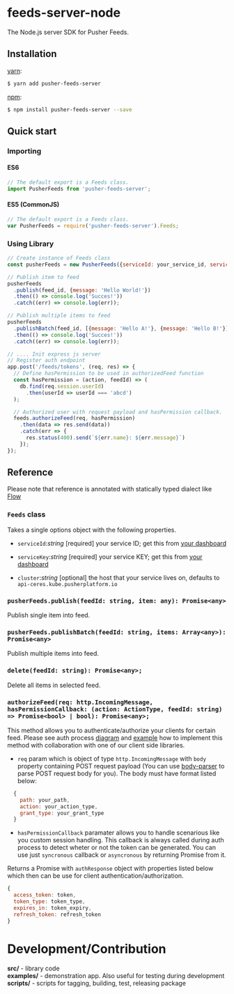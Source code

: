 # feeds-server-node

The Node.js server SDK for Pusher Feeds.

## Installation

[yarn](https://yarnpkg.com/):

```sh
$ yarn add pusher-feeds-server
```

[npm](https://www.npmjs.com/):

```sh
$ npm install pusher-feeds-server --save
```

## Quick start

### Importing

#### ES6
```js
// The default export is a Feeds class.
import PusherFeeds from 'pusher-feeds-server';
```

#### ES5 (CommonJS)
```js
// The default export is a Feeds class.
var PusherFeeds = require('pusher-feeds-server').Feeds;
```

### Using Library
```js
// Create instance of Feeds class
const pusherFeeds = new PusherFeeds({serviceId: your_service_id, serviceKey: your_service_key});

// Publish item to feed
pusherFeeds
  .publish(feed_id, {message: 'Hello World!'})
  .then(() => console.log('Succes!'))
  .catch((err) => console.log(err));

// Publish multiple items to feed
pusherFeeds
  .publishBatch(feed_id, [{message: 'Hello A!'}, {message: 'Hello B!'}])
  .then(() => console.log('Succes!'))
  .catch((err) => console.log(err));

// .... Init express js server
// Register auth endpoint
app.post('/feeds/tokens', (req, res) => {
  // Define hasPermission to be used in authorizedFeed function
  const hasPermission = (action, feedId) => (
    db.find(req.session.userId)
      .then(userId => userId === 'abcd')
  );

  // Authorized user with request payload and hasPermission callback.
  feeds.authorizeFeed(req, hasPermission)
    .then(data => res.send(data))
    .catch(err => {
      res.status(400).send(`${err.name}: ${err.message}`)
    });
});
```

## Reference

Please note that reference is annotated with statically typed dialect like [Flow](https://flow.org/)

### `Feeds` class

Takes a single options object with the following properties.

- `serviceId`:<i>string</i> [required] your service ID; get this from [your
  dashboard](https://dash.pusher.com)

- `serviceKey`:<i>string</i> [required] your service KEY; get this from [your
  dashboard](https://dash.pusher.com)

- `cluster`:<i>string</i> [optional] the host that your service lives on, defaults to
  `api-ceres.kube.pusherplatform.io`

### `pusherFeeds.publish(feedId: string, item: any): Promise<any>`

Publish single item into feed.

### `pusherFeeds.publishBatch(feedId: string, items: Array<any>): Promise<any>`

Publish multiple items into feed.

### `delete(feedId: string): Promise<any>;`

Delete all items in selected feed.

### `authorizeFeed(req: http.IncomingMessage, hasPermissionCallback: (action: ActionType, feedId: string) => Promise<bool> | bool): Promise<any>;`

This method allows you to authenticate/authorize your clients for certain feed. Please see auth process [diagram](https://pusher.com/docs/authenticating_users#authentication_process) and [example](https://github.com/pusher/feeds-auth-example-app) how to implement this method with collaboration with one of our client side libraries.

- `req` param which is object of type `http.IncomingMessage`  with `body` property containing POST request payload (You can use [body-parser](https://github.com/expressjs/body-parser) to parse POST request body for you). The body must have format listed below:

```js
  {
    path: your_path,
    action: your_action_type,
    grant_type: your_grant_type
  }
```

- `hasPermissionCallback` paramater allows you to handle scenarious like you custom session handling. This callback is always called during auth process to detect wheter or not the token can be generated. You can use just `syncronous` callback or `asyncronous` by returning Promise from it.

Returns a Promise with `authResponse` object with properties listed below which then can be use for client authentication/authorization.

```js
{
  access_token: token,
  token_type: token_type,
  expires_in: token_expiry,
  refresh_token: refresh_token
}
```
# Development/Contribution
<strong>src/</strong> - library code</br>
<strong>examples/</strong> - demonstration app. Also useful for testing during development</br>
<strong>scripts/</strong> - scripts for tagging, building, test, releasing package
